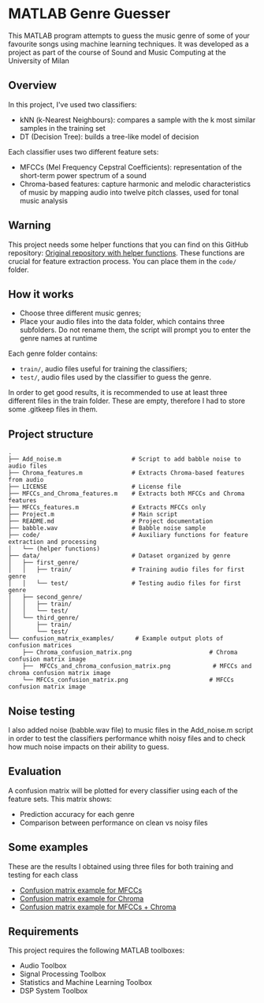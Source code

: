 # MATLAB Genre Guesser

This MATLAB program attempts to guess the music genre of some of your favourite songs using machine learning techniques. It was developed as a project as part of the course of Sound and Music Computing at the University of Milan

## Overview
In this project, I've used two classifiers:
 - kNN (k-Nearest Neighbours): compares a sample with the k most similar samples in the training set
 - DT (Decision Tree): builds a tree-like model of decision

Each classifier uses two different feature sets:
- MFCCs (Mel Frequency Cepstral Coefficients): representation of the short-term power spectrum of a sound
- Chroma-based features: capture harmonic and melodic characteristics of music by mapping audio into twelve pitch classes, used for tonal music analysis

## Warning
This project needs some helper functions that you can find on this GitHub repository: 
[Original repository with helper functions](https://github.com/pikrakis/Introduction-to-Audio-Analysis---a-MATLAB-approach). 
These functions are crucial for feature extraction process. You can place them in the ```code/``` folder.

## How it works
- Choose three different music genres;
- Place your audio files into the data folder, which contains three subfolders. Do not rename them, the script will prompt you to enter the genre names at runtime

Each genre folder contains:
- ```train/```, audio files useful for training the classifiers;
- ```test/```, audio files used by the classifier to guess the genre.

In order to get good results, it is recommended to use at least three different files in the train folder. These are empty, therefore I had to store some .gitkeep files in them.

## Project structure
```
.
├── Add_noise.m                    # Script to add babble noise to audio files
├── Chroma_features.m              # Extracts Chroma-based features from audio
├── LICENSE                        # License file
├── MFCCs_and_Chroma_features.m    # Extracts both MFCCs and Chroma features
├── MFCCs_features.m               # Extracts MFCCs only
├── Project.m                      # Main script
├── README.md                      # Project documentation
├── babble.wav                     # Babble noise sample
├── code/                          # Auxiliary functions for feature extraction and processing
│   └── (helper functions)
├── data/                          # Dataset organized by genre
│   ├── first_genre/
│   │   ├── train/                 # Training audio files for first genre
│   │   └── test/                  # Testing audio files for first genre
│   ├── second_genre/
│   │   ├── train/
│   │   └── test/
│   └── third_genre/
│       ├── train/
│       └── test/
└── confusion_matrix_examples/      # Example output plots of confusion matrices
    ├── Chroma_confusion_matrix.png                      # Chroma confusion matrix image
    ├──  MFCCs_and_chroma_confusion_matrix.png            # MFCCs and chroma confusion matrix image
    └── MFCCs_confusion_matrix.png                       # MFCCs confusion matrix image
```

## Noise testing
I also added noise (babble.wav file) to music files in the Add_noise.m script in order to test the classifiers performance whith noisy files and to check how much noise impacts on their ability to guess.

## Evaluation
A confusion matrix will be plotted for every classifier using each of the feature sets. This matrix shows:
- Prediction accuracy for each genre
- Comparison between performance on clean vs noisy files

## Some examples
These are the results I obtained using three files for both training and testing for each class
- [Confusion matrix example for MFCCs](confusion_matrix_examples/MFCCs_confusion_matrix.png)
- [Confusion matrix example for Chroma](confusion_matrix_examples/Chroma_confusion_matrix.png)
- [Confusion matrix example for MFCCs + Chroma](confusion_matrix_examples/MFCCs_and_chroma_confusion_matrix.png)

## Requirements
This project requires the following MATLAB toolboxes:
- Audio Toolbox
- Signal Processing Toolbox
- Statistics and Machine Learning Toolbox
- DSP System Toolbox
